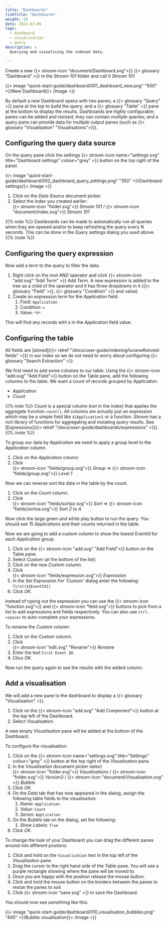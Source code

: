 ```yaml
---
title: "Dashboards"
linkTitle: "Dashboards"
weight: 50
date: 2021-07-09
tags: 
  - dashboard
  - visualisation
  - query
description: >
  Querying and visualising the indexed data.

---
```


Create a new {{< stroom-icon "document/Dashboard.svg">}} {{< glossary "Dashboard" >}} in the _Stroom 101_ folder and call it _Stroom 101_.

{{< image "quick-start-guide/dashboard/001_dashboard_new.png" "500" >}}New Dashboard{{< /image >}}

By default a new Dashboard opens with two panes; a {{< glossary "Query" >}} pane at the top to build the query; and a {{< glossary "Table" >}} pane at the bottom to display the results.
Dashboards are highly configurable; panes can be added and resized; they can contain multiple queries; and a query pane can provide data for multiple output panes (such as {{< glossary "Visualisation" "Visualisations">}}).


## Configuring the query data source

On the query pane click the settings {{< stroom-icon name="settings.svg" title="Dashboard settings" colour="grey"  >}} button on the top right of the panel.

{{< image "quick-start-guide/dashboard/002_dashboard_query_settings.png" "350" >}}Dashboard settings{{< /image >}}

1. Click on the _Data Source_ document picker.
1. Select the index you created earlier:  
   {{< stroom-icon "folder.svg">}} _Stroom 101_ / {{< stroom-icon "document/Index.svg">}} _Stroom 101_

{{% note %}}
Dashboards can be made to automatically run all queries when they are opened and/or to keep refreshing the query every N seconds.
This can be done in the Query settings dialog you used above.
{{% /note %}}


## Configuring the query expression

Now add a term to the query to filter the data.

1. Right click on the root AND operator and click {{< stroom-icon "add.svg" "Add Term" >}} Add Term.
  A new expression is added to the tree as a child of the operator and it has three dropdowns in it ({{< glossary "Field" >}}, {{< glossary "Condition" >}} and value).
1. Create an expression term for the _Application_ field:
    1. Field: `Application`
    1. Condition: `=`
    1. Value: `*b*`

This will find any records with `b` in the _Application_ field value.


## Configuring the table

All fields are [stored]({{< relref "/docs/user-guide/indexing/lucene#stored-fields" >}}) in our index so we do not need to worry about configuring {{< glossary "Search Extraction" >}}.

We first need to add some columns to our table.
Using the {{< stroom-icon "add.svg" "Add Field">}} button on the Table pane, add the following columns to the table.
We want a count of records grouped by _Application_.

* _Application_
* _Count_

{{% note %}}
_Count_ is a special column (not in the index) that applies the aggregate function `count()`.
All columns are actually just an expression which may be a simple field like `${Application}` or a function.
Stroom has a rich library of functions for aggregating and mutating query results.
See [Expressions]({{< relref "/docs/user-guide/dashboards/expressions" >}}).
{{% /note %}}

To group our data by _Application_ we need to apply a group level to the _Application_ column.

1. Click on the _Application_ column
1. Click  
   {{< stroom-icon "fields/group.svg">}} _Group_ => {{< stroom-icon "fields/group.svg">}} _Level 1_

Now we can reverse sort the data in the table by the count.

1. Click on the _Count_ column.
1. Click  
   {{< stroom-icon "fields/sortaz.svg">}} _Sort_ => {{< stroom-icon "fields/sortza.svg">}} _Sort Z to A_

Now click the large green and white play button to run the query.
You should see 15 _Applications_ and their counts returned in the table.

Now we are going to add a custom column to show the lowest EventId for each _Application_ group.

1. Click on the {{< stroom-icon "add.svg" "Add Field">}} button on the Table pane.
1. Select _Custom_ (at the bottom of the list).
1. Click on the new _Custom_ column.
1. Click  
   {{< stroom-icon "fields/expression.svg">}} _Expression_
1. In the _Set Expression For 'Custom'_ dialog enter the following:  
   `first(${EventId})`
1. Click _OK_.

Instead of typing out the expression you can use the {{< stroom-icon "function.svg">}} and {{< stroom-icon "field.svg">}} buttons to pick from a list to add expressions and fields respectively.
You can also use `ctrl-<space>` to auto-complete your expressions.

To rename the _Custom_ column:

1. Click on the _Custom_ column.
1. Click  
   {{< stroom-icon "edit.svg" "Rename">}} _Rename_
1. Enter the text `First Event ID`.
1. Clico _OK_.

Now run the query again to see the results with the added column.

 
## Add a visualisation

We will add a new pane to the dashboard to display a {{< glossary "Visualisation" >}}.

1. Click on the {{< stroom-icon "add.svg" "Add Component">}} button at the top left of the Dashboard.
1. Select Visualisation.

A new empty _Visualisation_ pane will be added at the bottom of the Dashboard.

To configure the visualisation:

1. Click on the {{< stroom-icon name="settings.svg" title="Settings" colour="grey"  >}} button at the top right of the _Visualisation_ pane.
1. In the _Visualisation_ document picker select  
   {{< stroom-icon "folder.svg">}} _Visualisations_ / {{< stroom-icon "folder.svg">}} _Version3_ / {{< stroom-icon "document/Visualisation.svg" >}} _Bubble_
1. Click _OK_.
1. On the _Data_ tab that has now appeared in the dialog, assign the following table fields to the visualisation:
   1. _Name_: `Application`
   1. _Value_: `Count`
   1. _Series_: `Application`
1. On the _Bubble_ tab on the dialog, set the following:
   1. _Show Labels_: `True`
1. Click _OK_.

To change the look of your Dashboard you can drag the different panes around into different positons.

1. Click and hold on the `Visualisation` text in the top left of the _Visualisation_ pane.
1. Drag the cursor to the right hand side of the _Table_ pane.
   You will see a purple rectangle showing where the pane will be moved to.
1. Once you are happy with the position release the mouse button.
1. Click and hold the mouse button on the borders between the panes to resize the panes to suit.
1. Click {{< stroom-icon "save.svg" >}} to save the Dashboard.

You should now see something like this:

{{< image "quick-start-guide/dashboard/010_visualisation_bubbles.png" "400" >}}Bubble visualisation{{< /image >}}
